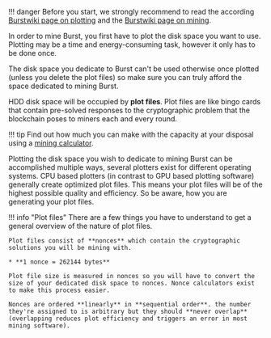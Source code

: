 !!! danger
    Before you start, we strongly recommend to read the according [Burstwiki page on plotting](https://burstwiki.org/wiki/Technical_information_to_create_plot_files) and the [Burstwiki page on mining](https://burstwiki.org/wiki/Technical_information_about_mining_and_block_forging). 

In order to mine Burst, you first have to plot the disk space you want to use. Plotting may be a time and energy-consuming task, however it only has to be done once.

The disk space you dedicate to Burst can't be used otherwise once plotted (unless you delete the plot files) so make sure you can truly afford the space dedicated to mining Burst.

HDD disk space will be occupied by **plot files**. Plot files are like bingo cards that contain pre-solved responses to the cryptographic problem that the blockchain poses to miners each and every round.

!!! tip
    Find out how much you can make with the capacity at your disposal using a [mining calculator](https://explore.burst.cryptoguru.org/tool/calculate).

Plotting the disk space you wish to dedicate to mining Burst can be accomplished multiple ways, several plotters exist for different operating systems. CPU based plotters (in contrast to GPU based plotting software) generally create optimized plot files. This means your plot files will be of the highest possible quality and efficiency. So be aware, how you are generating your plot files.

!!! info "Plot files"
    There are a few things you have to understand to get a general overview of the nature of plot files.

    Plot files consist of **nonces** which contain the cryptographic solutions you will be mining with.

    * **1 nonce = 262144 bytes**

    Plot file size is measured in nonces so you will have to convert the size of your dedicated disk space to nonces. Nonce calculators exist to make this process easier.

    Nonces are ordered **linearly** in **sequential order**. the number they're assigned to is arbitrary but they should **never overlap** (overlapping reduces plot efficiency and triggers an error in most mining software).
